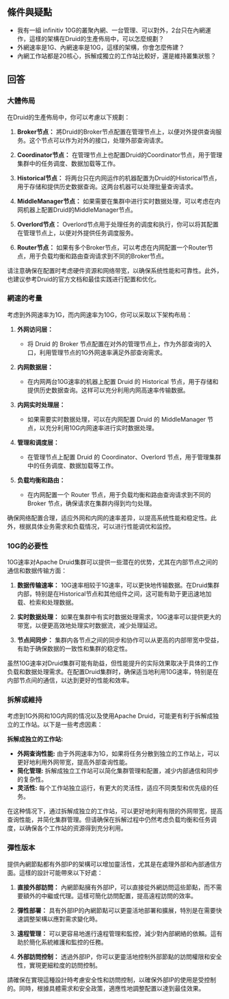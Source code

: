
## 條件與疑點

- 我有一組 infinitiv 10G的叢聚內網、一台管理、可以對外，2台只在內網運作，這樣的架構在Druid的生產佈局中，可以怎麼規劃？
- 外網速率是1G、內網速率是10G，這樣的架構，你會怎麼佈建？
- 內網工作站都是20核心，拆解成獨立的工作站比較好，還是維持叢集狀態？

## 回答

### 大體佈局

在Druid的生產佈局中，你可以考慮以下規劃：

1. **Broker节点：** 將Druid的Broker节点配置在管理节点上，以便对外提供查询服务。这个节点可以作为对外的接口，处理外部查询请求。

2. **Coordinator节点：** 在管理节点上也配置Druid的Coordinator节点，用于管理集群中的任务调度、数据加载等工作。

3. **Historical节点：** 将两台只在内网运作的机器配置为Druid的Historical节点，用于存储和提供历史数据查询。这两台机器可以处理批量查询请求。

4. **MiddleManager节点：** 如果需要在集群中进行实时数据处理，可以考虑在内网机器上配置Druid的MiddleManager节点。

5. **Overlord节点：** Overlord节点用于处理任务的调度和执行，你可以将其配置在管理节点上，以便对外提供任务调度服务。

6. **Router节点：** 如果有多个Broker节点，可以考虑在内网配置一个Router节点，用于负载均衡和路由查询请求到不同的Broker节点。

请注意确保在配置时考虑硬件资源和网络带宽，以确保系统性能和可靠性。此外，也建议参考Druid的官方文档和最佳实践进行配置和优化。

### 網速的考量

考虑到外网速率为1G，而内网速率为10G，你可以采取以下架构布局：

1. **外网访问层：**
   - 将 Druid 的 Broker 节点配置在对外的管理节点上，作为外部查询的入口，利用管理节点的1G外网速率满足外部查询需求。

2. **内网数据层：**
   - 在内网两台10G速率的机器上配置 Druid 的 Historical 节点，用于存储和提供历史数据查询。这样可以充分利用内网高速率传输数据。

3. **内网实时处理层：**
   - 如果需要实时数据处理，可以在内网配置 Druid 的 MiddleManager 节点，以充分利用10G内网速率进行实时数据处理。

4. **管理和调度层：**
   - 在管理节点上配置 Druid 的 Coordinator、Overlord 节点，用于管理集群中的任务调度、数据加载等工作。

5. **负载均衡和路由：**
   - 在内网配置一个 Router 节点，用于负载均衡和路由查询请求到不同的 Broker 节点，确保请求在集群内得到均匀处理。

确保网络配置合理，适应外网和内网的速率差异，以提高系统性能和稳定性。此外，根据具体业务需求和负载情况，可以进行性能调优和监控。

### 10G的必要性

10G速率对Apache Druid集群可以提供一些潜在的优势，尤其在内部节点之间的通信和数据传输方面：

1. **数据传输速率：** 10G速率相较于1G速率，可以更快地传输数据。在Druid集群内部，特别是在Historical节点和其他组件之间，这可能有助于更迅速地加载、检索和处理数据。

2. **实时数据处理：** 如果在集群中有实时数据处理需求，10G速率可以提供更大的带宽，以便更高效地处理实时数据流，减少处理延迟。

3. **节点间同步：** 集群内各节点之间的同步和协作可以从更高的内部带宽中受益，有助于确保数据的一致性和集群的稳定性。

虽然10G速率对Druid集群可能有助益，但性能提升的实际效果取决于具体的工作负载和数据处理需求。在配置Druid集群时，确保适当地利用10G速率，特别是在内部节点间的通信，以达到更好的性能和效率。

### 拆解或維持

考虑到1G外网和10G内网的情况以及使用Apache Druid，可能更有利于拆解成独立的工作站。以下是一些考虑因素：

**拆解成独立的工作站:**
- **外网查询性能:** 由于外网速率为1G，如果将任务分散到独立的工作站上，可以更好地利用外网带宽，提高外部查询性能。
- **简化管理:** 拆解成独立工作站可以简化集群管理和配置，减少内部通信和同步的复杂性。
- **灵活性:** 每个工作站独立运行，有更大的灵活性，适应不同类型和优先级的任务。

在这种情况下，通过拆解成独立的工作站，可以更好地利用有限的外网带宽，提高查询性能，并简化集群管理。但请确保在拆解过程中仍然考虑负载均衡和任务调度，以确保各个工作站的资源得到充分利用。

### 彈性版本

提供內網節點都有外部IP的架構可以增加靈活性，尤其是在處理外部和內部通信方面。這樣的設計可能帶來以下好處：

1. **直接外部訪問：** 內網節點擁有外部IP，可以直接從外網訪問這些節點，而不需要額外的中繼或代理。這樣可簡化訪問配置，提高遠程訪問的效率。

2. **彈性部署：** 具有外部IP的內網節點可以更靈活地部署和擴展，特別是在需要快速調整架構以應對需求變化時。

3. **遠程管理：** 可以更容易地進行遠程管理和監控，減少對內部網絡的依賴。這有助於簡化系統維護和監控的任務。

4. **外部訪問控制：** 透過外部IP，你可以更靈活地控制外部節點的訪問權限和安全性，實現更細粒度的訪問控制。

請確保在實現這種設計時考慮安全性和訪問控制，以確保外部IP的使用是受控制的。同時，根據具體需求和安全政策，適應性地調整配置以達到最佳效果。




